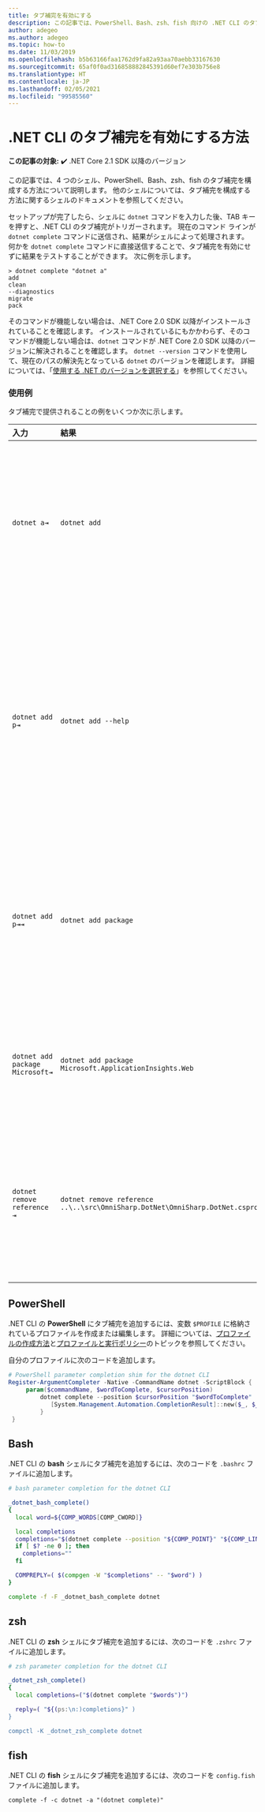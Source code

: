 ```yaml
---
title: タブ補完を有効にする
description: この記事では、PowerShell、Bash、zsh、fish 向けの .NET CLI のタブ補完を有効にする方法を説明します。
author: adegeo
ms.author: adegeo
ms.topic: how-to
ms.date: 11/03/2019
ms.openlocfilehash: b5b63166faa1762d9fa82a93aa70aebb33167630
ms.sourcegitcommit: 65af0f0ad316858882845391d60ef7e303b756e8
ms.translationtype: HT
ms.contentlocale: ja-JP
ms.lasthandoff: 02/05/2021
ms.locfileid: "99585560"
---
```

# <a name="how-to-enable-tab-completion-for-the-net-cli"></a>.NET CLI のタブ補完を有効にする方法

**この記事の対象:** ✔️ .NET Core 2.1 SDK 以降のバージョン

この記事では、4 つのシェル、PowerShell、Bash、zsh、fish のタブ補完を構成する方法について説明します。 他のシェルについては、タブ補完を構成する方法に関するシェルのドキュメントを参照してください。

セットアップが完了したら、シェルに `dotnet` コマンドを入力した後、TAB キーを押すと、.NET CLI のタブ補完がトリガーされます。 現在のコマンド ラインが `dotnet complete` コマンドに送信され、結果がシェルによって処理されます。 何かを `dotnet complete` コマンドに直接送信することで、タブ補完を有効にせずに結果をテストすることができます。 次に例を示します。

```console
> dotnet complete "dotnet a"
add
clean
--diagnostics
migrate
pack
```

そのコマンドが機能しない場合は、.NET Core 2.0 SDK 以降がインストールされていることを確認します。 インストールされているにもかかわらず、そのコマンドが機能しない場合は、`dotnet` コマンドが .NET Core 2.0 SDK 以降のバージョンに解決されることを確認します。 `dotnet --version` コマンドを使用して、現在のパスの解決先となっている `dotnet` のバージョンを確認します。 詳細については、「[使用する .NET のバージョンを選択する](../versions/selection.md)」を参照してください。

### <a name="examples"></a>使用例

タブ補完で提供されることの例をいくつか次に示します。

入力                                | 結果                                                                     | 理由
:------------------------------------|:----------------------------------------------------------------------------|:--------------------------------
`dotnet a⇥`                          | `dotnet add`                                                                 | アルファベット順では、`add` が最初のサブコマンドのため。
`dotnet add p⇥`                      | `dotnet add --help`                                                          | タブ補完が部分文字列と一致しており、アルファベット順では `--help` が先になるため。
`dotnet add p⇥⇥`                    | `dotnet add package`                                                          | Tab キーを 2 回押すと、次の修正候補が表示されるため。
`dotnet add package Microsoft⇥`      | `dotnet add package Microsoft.ApplicationInsights.Web`                      | 結果はアルファベット順に返されるため。
`dotnet remove reference ⇥`          | `dotnet remove reference ..\..\src\OmniSharp.DotNet\OmniSharp.DotNet.csproj` | タブ補完がプロジェクト ファイルに対応しているため。

## <a name="powershell"></a>PowerShell

.NET CLI の **PowerShell** にタブ補完を追加するには、変数 `$PROFILE` に格納されているプロファイルを作成または編集します。 詳細については、[プロファイルの作成方法](/powershell/module/microsoft.powershell.core/about/about_profiles#how-to-create-a-profile)と[プロファイルと実行ポリシー](/powershell/module/microsoft.powershell.core/about/about_profiles#profiles-and-execution-policy)のトピックを参照してください。

自分のプロファイルに次のコードを追加します。

```powershell
# PowerShell parameter completion shim for the dotnet CLI
Register-ArgumentCompleter -Native -CommandName dotnet -ScriptBlock {
     param($commandName, $wordToComplete, $cursorPosition)
         dotnet complete --position $cursorPosition "$wordToComplete" | ForEach-Object {
            [System.Management.Automation.CompletionResult]::new($_, $_, 'ParameterValue', $_)
         }
 }
```

## <a name="bash"></a>Bash

.NET CLI の **bash** シェルにタブ補完を追加するには、次のコードを `.bashrc` ファイルに追加します。

```bash
# bash parameter completion for the dotnet CLI

_dotnet_bash_complete()
{
  local word=${COMP_WORDS[COMP_CWORD]}

  local completions
  completions="$(dotnet complete --position "${COMP_POINT}" "${COMP_LINE}" 2>/dev/null)"
  if [ $? -ne 0 ]; then
    completions=""
  fi

  COMPREPLY=( $(compgen -W "$completions" -- "$word") )
}

complete -f -F _dotnet_bash_complete dotnet
```

## <a name="zsh"></a>zsh

.NET CLI の **zsh** シェルにタブ補完を追加するには、次のコードを `.zshrc` ファイルに追加します。

```zsh
# zsh parameter completion for the dotnet CLI

_dotnet_zsh_complete()
{
  local completions=("$(dotnet complete "$words")")

  reply=( "${(ps:\n:)completions}" )
}

compctl -K _dotnet_zsh_complete dotnet
```

## <a name="fish"></a>fish

.NET CLI の **fish** シェルにタブ補完を追加するには、次のコードを `config.fish` ファイルに追加します。

```fish
complete -f -c dotnet -a "(dotnet complete)"
```
